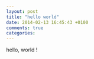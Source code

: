 ```yaml
---
layout: post
title: "hello world"
date: 2014-02-13 16:45:43 +0100
comments: true
categories: 
---
```


hello, world !
